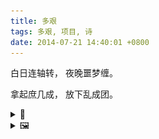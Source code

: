 ```yaml
---
title: 多艰
tags: 多艰, 项目, 诗
date: 2014-07-21 14:40:01 +0800
---
```



白日连轴转，
夜晚噩梦缠。

拿起庶几成，
放下乱成团。

<details><summary>📝</summary>
多艰之意分为事多、事艰。前两句说的是事情多，夜晚噩梦往往不是那些恐怖片桥段而是工作场景，TODO白日做不完以致入梦。

白天比晚上好过，因为白天有无数的事情涌来，你也会要立即响应，没有空给多余的情绪；然而晚上，所有的未解问题和今天新产生的问题，会再进行各种化学反应，产生深层次的情绪效应，而所有的措施都不能采取，只能在失眠或梦中徒劳，醒来又是头痛欲裂、几无寸进。

后两句说的是事情艰难，而且套用拿得起放得下的俗话，说拿起来的没几件成功，放下的事情不理会一段时间就会乱成一团，反过来也说明事情即使以时间管理的技巧分优先级做也难以应对。

当仅仅既重要又紧急象限的事情就已经耗完或者超出团队的所有时间，团队不可能有时间做到所谓的时间管理或者做事模式优化，只会深陷恶性循环无法自拔。团队过饱和之后，激励不足的成员就会离去，激励足够或者内驱的成员就会累死。
</details>

<details><summary>🖼️</summary>

![](writings/images/2014-07-21-14-40-duo-jian.JPG)

</details>

